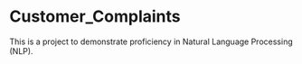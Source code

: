 # Customer_Complaints
This is a project to demonstrate proficiency in Natural Language Processing (NLP).
